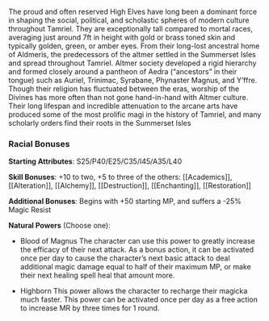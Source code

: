 The proud and often reserved High Elves have long been a dominant force in shaping the social, political, and scholastic spheres of modern culture throughout Tamriel. They are exceptionally tall compared to mortal races, averaging just around 7ft in height with gold or brass toned skin and typically golden, green, or amber eyes. From their long-lost ancestral home of Aldmeris, the predecessors of the altmer settled in the Summerset Isles and spread throughout Tamriel. Altmer society developed a rigid hierarchy and formed closely around a pantheon of Aedra (“ancestors” in their tongue) such as Auriel, Trinimac, Syrabane, Phynaster Magnus, and Y’ffre. Though their religion has fluctuated between the eras, worship of the Divines has more often than not gone hand-in-hand with Altmer culture. Their long lifespan and incredible attenuation to the arcane arts have produced some of the most prolific magi in the history of Tamriel, and many scholarly orders find their roots in the Summerset Isles

### Racial Bonuses

**Starting Attributes**: S25/P40/E25/C35/I45/A35/L40  

**Skill Bonuses**: +10 to two, +5 to three of the others: [[Academics]], [[Alteration]], 
[[Alchemy]], [[Destruction]], [[Enchanting]], [[Restoration]]

**Additional Bonuses**: Begins with +50 starting MP, and suffers a -25% Magic Resist  

**Natural Powers** (Choose one):

- Blood of Magnus
	The character can use this power to greatly increase the efficacy of their next attack. As a bonus action, it can be activated once per day to cause the character’s next basic attack to deal additional magic damage equal to half of their maximum MP, or make their next healing spell heal that amount more.

- Highborn
	This power allows the character to recharge their magicka much faster. This power can be activated once per day as a free action to increase MR by three times for 1 round.
